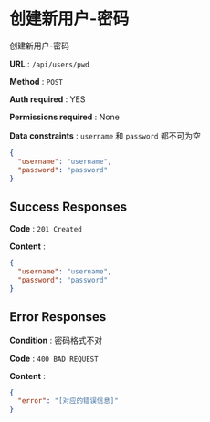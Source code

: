 # 创建新用户-密码

创建新用户-密码

**URL** : `/api/users/pwd`

**Method** : `POST`

**Auth required** : YES

**Permissions required** : None

**Data constraints** : 
`username` 和 `password` 都不可为空
```json
{
  "username": "username",
  "password": "password"
}
```

## Success Responses

**Code** : `201 Created`

**Content** : 

```json
{
  "username": "username",
  "password": "password" 
}
```

## Error Responses

**Condition** : 密码格式不对

**Code** : `400 BAD REQUEST`

**Content** : 
```json
{
  "error": "[对应的错误信息]"
}
```